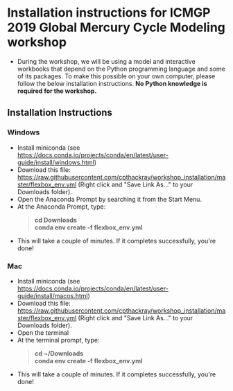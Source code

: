 # Installation instructions for ICMGP 2019 Global Mercury Cycle Modeling workshop
 - During the workshop, we will be using a model and interactive workbooks that depend on the Python programming language and some of its packages. To make this possible on your own computer, please follow the below installation instructions. **No Python knowledge is required for the workshop.**

## Installation Instructions

### Windows
 - Install miniconda (see https://docs.conda.io/projects/conda/en/latest/user-guide/install/windows.html)
 - Download this file: https://raw.githubusercontent.com/cpthackray/workshop_installation/master/flexbox_env.yml (Right click and "Save Link As..." to your Downloads folder).
 - Open the Anaconda Prompt by searching it from the Start Menu.
 - At the Anaconda Prompt, type:
    > **cd Downloads**<br>
    > **conda env create -f flexbox_env.yml**
 - This will take a couple of minutes. If it completes successfully, you're done!
 
### Mac
 - Install miniconda (see https://docs.conda.io/projects/conda/en/latest/user-guide/install/macos.html)
 - Download this file: https://raw.githubusercontent.com/cpthackray/workshop_installation/master/flexbox_env.yml (Right click and "Save Link As..." to your Downloads folder).
 - Open the terminal
 - At the terminal prompt, type:
    > **cd ~/Downloads**<br>
    > **conda env create -f flexbox_env.yml**
 - This will take a couple of minutes. If it completes successfully, you're done!
